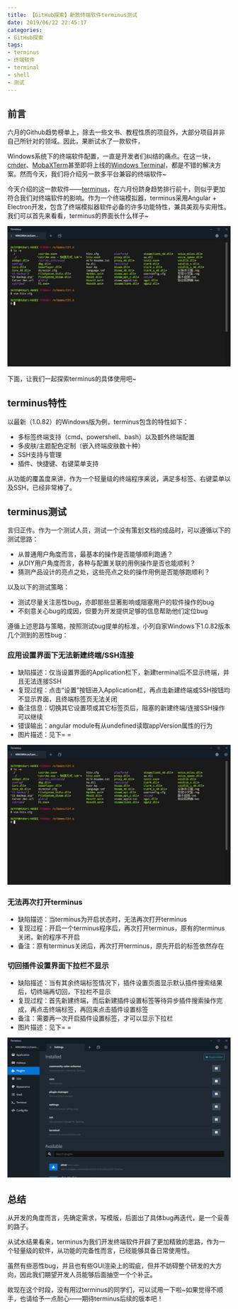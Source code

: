 ```yaml
---
title: 【GitHub探索】新款终端软件terminus测试
date: 2019/06/22 22:45:17
categories:
- GitHub探索
tags:
- terminus
- 终端软件
- terminal
- shell
- 测试
---
```


## 前言

六月的Github趋势榜单上，除去一些文书、教程性质的项目外，大部分项目并非自己所针对的领域。因此，果断试水了一款软件，

Windows系统下的终端软件配置，一直是开发者们纠结的痛点。在这一块，[cmder](https://cmder.net/)、[MobaXTerm](https://mobaxterm.mobatek.net/)甚至即将上线的[Windows Terminal](https://github.com/microsoft/terminal)，都是不错的解决方案。然而今天，我们将介绍另一款多平台兼容的终端软件~

今天介绍的这一款软件——[terminus](https://github.com/Eugeny/terminus)，在六月份跻身趋势排行前十，则似乎更加符合我们对终端软件的影响。作为一个终端模拟器，terminus采用Angular + Electron开发，包含了终端模拟器软件必备的许多功能特性，兼具美观与实用性。我们可以首先来看看，terminus的界面长什么样子~

<!-- more -->

![terminus界面](/uploads/githubdiscovery/terminus/main.PNG)

下面，让我们一起探索terminus的具体使用吧~

## terminus特性

以最新（1.0.82）的Windows版为例，terminus包含的特性如下：

- 多标签终端支持（cmd、powershell、bash）以及额外终端配置
- 多皮肤/主题配色定制（嵌入终端皮肤数十种）
- SSH支持与管理
- 插件、快捷键、右键菜单支持

从功能的覆盖度来讲，作为一个轻量级的终端程序来说，满足多标签、右键菜单以及SSH，已经非常棒了。

## terminus测试

言归正传。作为一个测试人员，测试一个没有策划文档的成品时，可以遵循以下的测试思路：

- 从普通用户角度而言，最基本的操作是否能够顺利跑通？
- 从DIY用户角度而言，各种与配置关联的用例操作是否也能顺利？
- 猜测产品设计的亮点之处，这些亮点之处的操作用例是否能够跑顺利？

以及以下的测试策略：

- 测试尽量关注恶性bug，亦即那些显著影响或阻塞用户的软件操作的bug
- 不刻意关心bug的成因，但要为开发提供足够的信息帮助他们定位bug

遵循上述思路与策略，按照测试bug提单的标准，小列自家Windows下1.0.82版本几个测到的恶性bug：

### 应用设置界面下无法新建终端/SSH连接

- 缺陷描述：仅当设置界面的Application栏下，新建terminal后不显示终端，并且无法连接SSH
- 复现过程：点击“设置”按钮进入Application栏，再点击新建终端或SSH按钮均不显示界面，且终端标签页无法关闭
- 备注信息：切换其它设置项或其它标签页后，阻塞的新建终端/连接SSH操作可以继续
- 错误输出：angular module有从undefined读取appVersion属性的行为
- 图片描述：见下= =

![从设置新建终端不显示](/uploads/githubdiscovery/terminus/main.PNG)

### 无法再次打开terminus

- 缺陷描述：当terminus为开启状态时，无法再次打开terminus
- 复现过程：开启一个terminus程序后，再次打开terminus，原有的terminus关闭，新的程序不开启
- 备注：原有terminus关闭后，再次打开terminus，原先开启的标签依然存在

### 切回插件设置界面下拉栏不显示

- 缺陷描述：当有其余终端标签情况下，插件设置页面显示默认插件搜索结果后，切终端再切回，下拉栏不显示
- 复现过程：首先新建终端，而后新建插件设置标签等待异步插件搜索操作完成，再点击终端标签，再回来点击插件设置标签
- 备注：需要再一次开启插件设置标签，才可以显示下拉栏
- 图片描述：见下= =

![切回插件设置界面下拉栏不显示](/uploads/githubdiscovery/terminus/plugin.PNG)

## 总结

从开发的角度而言，先确定需求，写模版，后面出了具体bug再迭代，是一个妥善的路子。

从试水结果看来，terminus为我们开发终端软件开辟了更加精致的思路，作为一个轻量级的软件，从功能的完备性而言，已经能够具备日常使用性。

虽然有些恶性bug，并且也有些GUI渲染上的瑕疵，但并不妨碍整个研发的大方向，因此我们期望开发人员能够后面抽空一个个补正。

故现在这个时段，没有用过terminus的同学们，可以试用一下啦~如果觉得不顺手，也请给予一点耐心——期待terminus后续的版本吧！
